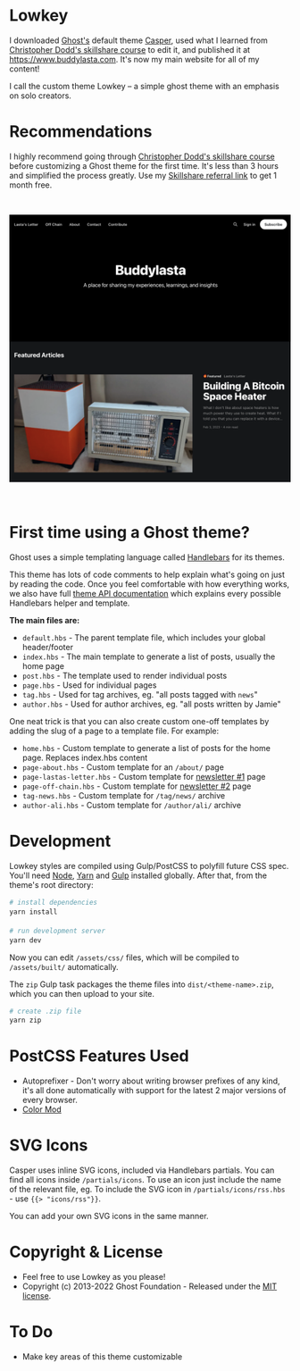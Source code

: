 # Lowkey

I downloaded [Ghost's]((http://github.com/tryghost/ghost/)) default theme [Casper](https://github.com/TryGhost/Casper/), used what I learned from [Christopher Dodd's skillshare course](https://www.skillshare.com/en/classes/Ghost-Theme-Development-How-to-Customise-Your-Ghost-Publication/1570520217/) to edit it, and published it at https://www.buddylasta.com. It's now my main website for all of my content!

I call the custom theme Lowkey – a simple ghost theme with an emphasis on solo creators.

# Recommendations

I highly recommend going through [Christopher Dodd's skillshare course](https://www.skillshare.com/en/classes/Ghost-Theme-Development-How-to-Customise-Your-Ghost-Publication/1570520217/) before customizing a Ghost theme for the first time. It's less than 3 hours and simplified the process greatly. Use my [Skillshare referral link](https://skl.sh/3yoDpE2) to get 1 month free.


&nbsp;

![screenshot-desktop](./assets/desktop-screenshot.png)

&nbsp;

# First time using a Ghost theme?

Ghost uses a simple templating language called [Handlebars](http://handlebarsjs.com/) for its themes.

This theme has lots of code comments to help explain what's going on just by reading the code. Once you feel comfortable with how everything works, we also have full [theme API documentation](https://ghost.org/docs/themes/) which explains every possible Handlebars helper and template.

**The main files are:**

- `default.hbs` - The parent template file, which includes your global header/footer
- `index.hbs` - The main template to generate a list of posts, usually the home page
- `post.hbs` - The template used to render individual posts
- `page.hbs` - Used for individual pages
- `tag.hbs` - Used for tag archives, eg. "all posts tagged with `news`"
- `author.hbs` - Used for author archives, eg. "all posts written by Jamie"

One neat trick is that you can also create custom one-off templates by adding the slug of a page to a template file. For example:

- `home.hbs` - Custom template to generate a list of posts for the home page. Replaces index.hbs content
- `page-about.hbs` - Custom template for an `/about/` page
- `page-lastas-letter.hbs` - Custom template for [newsletter #1](https://www.buddylasta.com/lastas-letter) page
- `page-off-chain.hbs` - Custom template for [newsletter #2](https://www.buddylasta.com/off-chain) page
- `tag-news.hbs` - Custom template for `/tag/news/` archive
- `author-ali.hbs` - Custom template for `/author/ali/` archive


# Development

Lowkey styles are compiled using Gulp/PostCSS to polyfill future CSS spec. You'll need [Node](https://nodejs.org/), [Yarn](https://yarnpkg.com/) and [Gulp](https://gulpjs.com) installed globally. After that, from the theme's root directory:

```bash
# install dependencies
yarn install

# run development server
yarn dev
```

Now you can edit `/assets/css/` files, which will be compiled to `/assets/built/` automatically.

The `zip` Gulp task packages the theme files into `dist/<theme-name>.zip`, which you can then upload to your site.

```bash
# create .zip file
yarn zip
```

# PostCSS Features Used

- Autoprefixer - Don't worry about writing browser prefixes of any kind, it's all done automatically with support for the latest 2 major versions of every browser.
- [Color Mod](https://github.com/jonathantneal/postcss-color-mod-function)


# SVG Icons

Casper uses inline SVG icons, included via Handlebars partials. You can find all icons inside `/partials/icons`. To use an icon just include the name of the relevant file, eg. To include the SVG icon in `/partials/icons/rss.hbs` - use `{{> "icons/rss"}}`.

You can add your own SVG icons in the same manner.


# Copyright & License
- Feel free to use Lowkey as you please!
- Copyright (c) 2013-2022 Ghost Foundation - Released under the [MIT license](LICENSE).

# To Do
- Make key areas of this theme customizable

